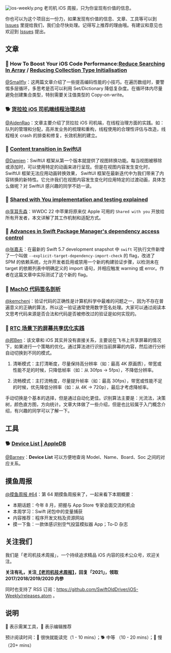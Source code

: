 ![ios-weekly.png](https://p1-juejin.byteimg.com/tos-cn-i-k3u1fbpfcp/1773f67497b641619c8b1d5ef5965dc2~tplv-k3u1fbpfcp-watermark.image?)
老司机 iOS 周报，只为你呈现有价值的信息。

你也可以为这个项目出一份力，如果发现有价值的信息、文章、工具等可以到 [Issues](https://github.com/SwiftOldDriver/iOS-Weekly/issues) 里提给我们，我们会尽快处理。记得写上推荐的理由哦。有建议和意见也欢迎到 [Issues](https://github.com/SwiftOldDriver/iOS-Weekly/issues) 提出。

## 文章

### 🐎 How To Boost Your iOS Code Performance:[Reduce Searching In Array](https://betterprogramming.pub/how-to-boost-your-ios-code-performance-reduce-searching-an-array-55fbdfee2050) / [Reducing Collection Type Initialisation](https://betterprogramming.pub/how-to-boost-your-ios-code-performance-by-reducing-collection-type-initialisation-564bffee94a3)

[@Smallfly](https://github.com/iostalks)：这两篇文章介绍了一些提高编码性能的小技巧。在遍历数组时，要警惕多层循环，多思考是否可以利用 Set/Dictionary 降低复杂度。在循环体内尽量避免创建集合类型，特别需要关注值类型的 Copy-on-write。

### 🐕 [货拉拉 iOS 司机端线程治理总结](https://juejin.cn/post/7129391597967376415)

[@AidenRao](https://weibo.com/AidenRao)：文章主要介绍了货拉拉 iOS 司机端，在线程治理方面的实践。如：队列的管理和分配，高并发业务的梳理和重构，线程使用的合理性评估与改造，线程相关 crash 的排查和修复，长效机制的建立。

### 🐎 [Content transition in SwiftUI](https://swiftwithmajid.com/2022/08/02/content-transition-in-swiftui/)

[@Damien](https://github.com/ZengyiMa)：SwiftUI 框架从第一个版本就提供了视图转换功能。每当视图被移除或添加时，可以使用特定的动画来进行呈现。但是在视图内容发生变化时，SwiftUI 框架无法应用动画转换效果， SwiftUI 框架在最新迭代中为我们带来了内容转换的新特性。它允许我们在视图内容发生变化时应用特定的过渡动画，具体怎么做呢？对 SwiftUI 感兴趣的同学不妨一读。

### 🐢 [Shared with You implementation and testing explained](https://www.avanderlee.com/swift/shared-with-you/)

[@享耳先森](https://github.com/iblacksun)：WWDC 22 中苹果将原来仅 Apple 可用的 `Shared with you` 开放给所有开发者，本文详解了其工作机制和适配方式。

### 🐎 [Advances in Swift Package Manager's dependency access control](https://www.polpiella.dev/advances-in-swift-package-access-control/)

[@张嘉夫](https://github.com/josephchang10)：在最新的 Swift 5.7 development snapshot 中 `swift` 可执行文件新增了一个叫做 `--explicit-target-dependency-import-check` 的 flag，改进了 SPM 的依赖系统，允许开发者启用或禁用一个新的构建验证步骤，以检测未在 target 的依赖列表中明确定义的 import 语句，并相应触发 warning 或 error。作者在这篇文章中实际测试了这个新的 flag。

### 🐎 [MachO 代码签名剖析](https://juejin.cn/post/7017842746937311246)

[@kemchenj](https://juejin.cn/post/7017842746937311246)：验证代码的正确性是计算机科学中最难的问题之一，因为不存在普遍意义的正确的算法，所以这一验证通常使用数字签名处理。大家可以通过阅读本文思考代码来源是否合法和代码是否被修改过的验证是如何实现的。

### 🐎 [RTC 场景下的屏幕共享优化实践](https://mp.weixin.qq.com/s/tyD_y0xhCMEJg0tfTelHfA)

[@邦Ben](https://weibo.com/linwenbang)：该文章和 iOS 其实并没有直接关系，主要说在飞书上共享屏幕的情况下，如果进行一个策略的优化。通过算法进行识别当前屏幕的内容，然后进行分析自动切换到不同的模式。

1. 清晰模式：主打清晰度，尽量保持高分辨率（如：最高 4K 原画质），带宽或性能不足的时候，只降低帧率（如：从 30fps -> 5fps），不降低分辨率。

2. 流畅模式：主打流畅度，尽量提升帧率（如：最高 30fps），带宽或性能不足的时候，优先降低分辨率（如：从 4K -> 720p），最后才考虑降帧率。

手动切换是个基本的选择，但是通过自动化更佳。识别算法主要是：光流法，决策树，颜色直方图，方向统计。文章大体做了一些介绍，但是也比较属于入门概念介绍，有兴趣的同学可以了解一下。


## 工具

### 🐕 [Device List | AppleDB](https://appledb.dev/device-list.html)

[@Barney](https://github.com/BarneyZhaoooo)：**Device List** 可以方便地查询 Model、Name、Board、Soc 之间的对应关系。

## 摸鱼周报

[@摸鱼周报 #64](https://mp.weixin.qq.com/s/Bd9MZDqmvmgp1UTr5WKPig)：第 64 期摸鱼周报来了，一起来看下本期概要：

* 本期话题：今年 8 月，把握与 App Store 专家会面交流的机会
* 本周学习：Swift 闭包中的变量捕获
* 内容推荐：程序开发文档及资源网站
* 摸一下鱼：一款体感识别空气投篮模拟器 App；To-D 杂志


## 关注我们

我们是「老司机技术周报」，一个持续追求精品 iOS 内容的技术公众号，欢迎关注。

**关注有礼，关注[【老司机技术周报】](https://p1-juejin.byteimg.com/tos-cn-i-k3u1fbpfcp/4f01514c82a54dfab704a7b5284bd4f7~tplv-k3u1fbpfcp-watermark.image?)，回复「2021」，领取 2017/2018/2019/2020 内参**

同时也支持了 RSS 订阅：https://github.com/SwiftOldDriver/iOS-Weekly/releases.atom 。

## 说明

🚧 表示需某工具，🌟 表示编辑推荐

预计阅读时间：🐎 很快就能读完（1 - 10 mins）；🐕 中等 （10 - 20 mins）；🐢 慢（20+ mins）